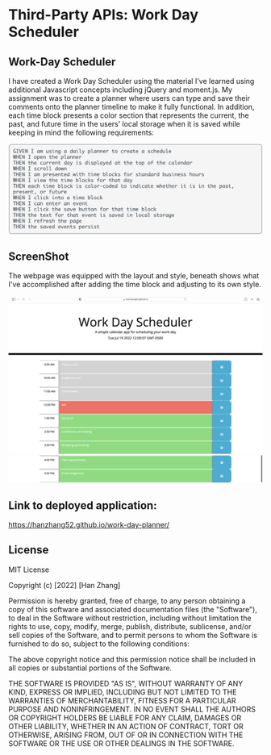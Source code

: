 # Third-Party APIs: Work Day Scheduler

## Work-Day Scheduler

I have created a Work Day Scheduler using the material I've learned using additional Javascript concepts including jQuery and moment.js. My assignment was to create a planner where users can type and save their comments onto the planner timeline to make it fully functional. In addition, each time block presents a color section that represents the current, the past, and future time in the users’ local storage when it is saved while keeping in mind the following requirements:

![Screenshot 1](./assets/images/acceptance-criteria.png)

## ScreenShot

The webpage was equipped with the layout and style, beneath shows what I've accomplished after adding the time block and adjusting to its own style.

![Screenshot 1](./assets/images/screenshot1.png)
![Screenshot 1](./assets/images/screenshot2.png)

## Link to deployed application:

https://hanzhang52.github.io/work-day-planner/

## License

MIT License

Copyright (c) [2022] [Han Zhang]

Permission is hereby granted, free of charge, to any person obtaining a copy
of this software and associated documentation files (the "Software"), to deal
in the Software without restriction, including without limitation the rights
to use, copy, modify, merge, publish, distribute, sublicense, and/or sell
copies of the Software, and to permit persons to whom the Software is
furnished to do so, subject to the following conditions:

The above copyright notice and this permission notice shall be included in all
copies or substantial portions of the Software.

THE SOFTWARE IS PROVIDED "AS IS", WITHOUT WARRANTY OF ANY KIND, EXPRESS OR
IMPLIED, INCLUDING BUT NOT LIMITED TO THE WARRANTIES OF MERCHANTABILITY,
FITNESS FOR A PARTICULAR PURPOSE AND NONINFRINGEMENT. IN NO EVENT SHALL THE
AUTHORS OR COPYRIGHT HOLDERS BE LIABLE FOR ANY CLAIM, DAMAGES OR OTHER
LIABILITY, WHETHER IN AN ACTION OF CONTRACT, TORT OR OTHERWISE, ARISING FROM,
OUT OF OR IN CONNECTION WITH THE SOFTWARE OR THE USE OR OTHER DEALINGS IN THE
SOFTWARE.

